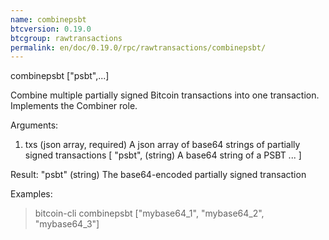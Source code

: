 ```yaml
---
name: combinepsbt
btcversion: 0.19.0
btcgroup: rawtransactions
permalink: en/doc/0.19.0/rpc/rawtransactions/combinepsbt/
---
```


combinepsbt ["psbt",...]

Combine multiple partially signed Bitcoin transactions into one transaction.
Implements the Combiner role.

Arguments:
1. txs            (json array, required) A json array of base64 strings of partially signed transactions
     [
       "psbt",    (string) A base64 string of a PSBT
       ...
     ]

Result:
  "psbt"          (string) The base64-encoded partially signed transaction

Examples:
> bitcoin-cli combinepsbt ["mybase64_1", "mybase64_2", "mybase64_3"]


